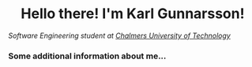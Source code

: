 <h1 align="center">Hello there! I'm Karl Gunnarsson!</h1> 

<p><em>Software Engineering student at <a href="https://www.chalmers.se/en">Chalmers University of Technology</a>
</em></p>


### Some additional information about me... 



